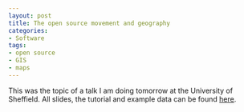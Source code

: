 ```yaml
---
layout: post
title: The open source movement and geography 
categories:
- Software 
tags:
- open source
- GIS
- maps
---
```

This was the topic of a talk I am doing tomorrow at the University of Sheffield.
All slides, the tutorial and example data can be found
 [here](https://dl.dropboxusercontent.com/u/15008199/osm-challenge-public.zip).
